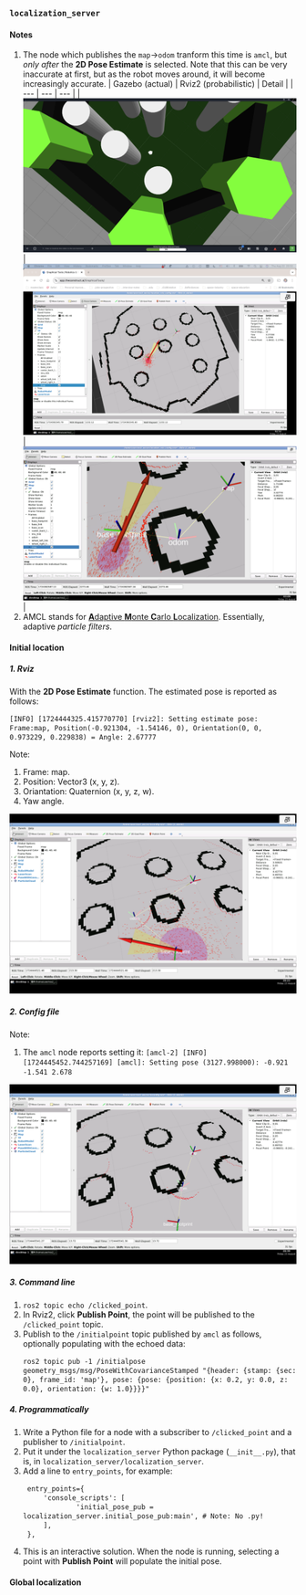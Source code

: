 ### `localization_server`

#### Notes

1. The node which publishes the `map`->`odom` tranform this time is `amcl`, but _only after_ the **2D Pose Estimate** is selected. Note that this can be very inaccurate at first, but as the robot moves around, it will become increasingly accurate.
   | Gazebo (actual) | Rviz2 (probabilistic) | Detail |
   | --- | --- | --- |
   | ![Actual](assets/location_in_gazebo.png) | ![AMCL](assets/localization_in_rviz2.png) | ![Frames](assets/zoom_in.png) | 
2. AMCL stands for [**A**daptive **M**onte **C**arlo **L**ocalization](https://roboticsknowledgebase.com/wiki/state-estimation/adaptive-monte-carlo-localization/). Essentially, adaptive _particle filters_. 

#### Initial location

##### 1. Rviz 

With the **2D Pose Estimate** function. The estimated pose is reported as follows:
```
[INFO] [1724444325.415770770] [rviz2]: Setting estimate pose: Frame:map, Position(-0.921304, -1.54146, 0), Orientation(0, 0, 0.973229, 0.229838) = Angle: 2.67777
```  
Note:
1. Frame: map.
2. Position: Vector3 (x, y, z).
3. Oriantation: Quaternion (x, y, z, w).
4. Yaw angle.  

![2D Pose Estimate](assets/2d_pose_estimate.png)  


##### 2. Config file

Note:  
1. The `amcl` node reports setting it: 
   `[amcl-2] [INFO] [1724445452.744257169] [amcl]: Setting pose (3127.998000): -0.921 -1.541 2.678`  

![2D Location Set in Config](assets/location_set_in_amcl_config.png)  


##### 3. Command line

1. `ros2 topic echo /clicked_point`.
2. In Rviz2, click **Publish Point**, the point will be published to the `/clicked_point` topic.
3. Publish to the `/initialpoint` topic published by `amcl` as follows, optionally populating with the echoed data:
   ```
   ros2 topic pub -1 /initialpose geometry_msgs/msg/PoseWithCovarianceStamped "{header: {stamp: {sec: 0}, frame_id: 'map'}, pose: {pose: {position: {x: 0.2, y: 0.0, z: 0.0}, orientation: {w: 1.0}}}}"
   ```

##### 4. Programmatically

1. Write a Python file for a node with a subscriber to `/clicked_point` and a publisher to `/initialpoint`.
2. Put it under the `localization_server` Python package (`__init__.py`), that is, in `localization_server/localization_server`.
3. Add a line to `entry_points`, for example:
   ```
    entry_points={
        'console_scripts': [
                'initial_pose_pub = localization_server.initial_pose_pub:main', # Note: No .py!      
        ],
    },
   ```
4. This is an interactive solution. When the node is running, selecting a point with **Publish Point** will populate the initial pose.



#### Global localization
